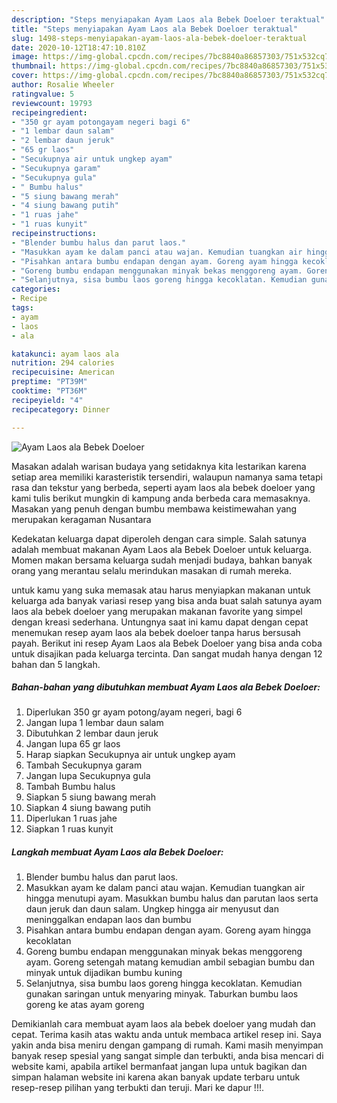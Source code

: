 ```yaml
---
description: "Steps menyiapakan Ayam Laos ala Bebek Doeloer teraktual"
title: "Steps menyiapakan Ayam Laos ala Bebek Doeloer teraktual"
slug: 1498-steps-menyiapakan-ayam-laos-ala-bebek-doeloer-teraktual
date: 2020-10-12T18:47:10.810Z
image: https://img-global.cpcdn.com/recipes/7bc8840a86857303/751x532cq70/ayam-laos-ala-bebek-doeloer-foto-resep-utama.jpg
thumbnail: https://img-global.cpcdn.com/recipes/7bc8840a86857303/751x532cq70/ayam-laos-ala-bebek-doeloer-foto-resep-utama.jpg
cover: https://img-global.cpcdn.com/recipes/7bc8840a86857303/751x532cq70/ayam-laos-ala-bebek-doeloer-foto-resep-utama.jpg
author: Rosalie Wheeler
ratingvalue: 5
reviewcount: 19793
recipeingredient:
- "350 gr ayam potongayam negeri bagi 6"
- "1 lembar daun salam"
- "2 lembar daun jeruk"
- "65 gr laos"
- "Secukupnya air untuk ungkep ayam"
- "Secukupnya garam"
- "Secukupnya gula"
- " Bumbu halus"
- "5 siung bawang merah"
- "4 siung bawang putih"
- "1 ruas jahe"
- "1 ruas kunyit"
recipeinstructions:
- "Blender bumbu halus dan parut laos."
- "Masukkan ayam ke dalam panci atau wajan. Kemudian tuangkan air hingga menutupi ayam. Masukkan bumbu halus dan parutan laos serta daun jeruk dan daun salam. Ungkep hingga air menyusut dan meninggalkan endapan laos dan bumbu"
- "Pisahkan antara bumbu endapan dengan ayam. Goreng ayam hingga kecoklatan"
- "Goreng bumbu endapan menggunakan minyak bekas menggoreng ayam. Goreng setengah matang kemudian ambil sebagian bumbu dan minyak untuk dijadikan bumbu kuning"
- "Selanjutnya, sisa bumbu laos goreng hingga kecoklatan. Kemudian gunakan saringan untuk menyaring minyak. Taburkan bumbu laos goreng ke atas ayam goreng"
categories:
- Recipe
tags:
- ayam
- laos
- ala

katakunci: ayam laos ala 
nutrition: 294 calories
recipecuisine: American
preptime: "PT39M"
cooktime: "PT36M"
recipeyield: "4"
recipecategory: Dinner

---
```



![Ayam Laos ala Bebek Doeloer](https://img-global.cpcdn.com/recipes/7bc8840a86857303/751x532cq70/ayam-laos-ala-bebek-doeloer-foto-resep-utama.jpg)

Masakan adalah warisan budaya yang setidaknya kita lestarikan karena setiap area memiliki karasteristik tersendiri, walaupun namanya sama tetapi rasa dan tekstur yang berbeda, seperti ayam laos ala bebek doeloer yang kami tulis berikut mungkin di kampung anda berbeda cara memasaknya. Masakan yang penuh dengan bumbu membawa keistimewahan yang merupakan keragaman Nusantara



Kedekatan keluarga dapat diperoleh dengan cara simple. Salah satunya adalah membuat makanan Ayam Laos ala Bebek Doeloer untuk keluarga. Momen makan bersama keluarga sudah menjadi budaya, bahkan banyak orang yang merantau selalu merindukan masakan di rumah mereka.

untuk kamu yang suka memasak atau harus menyiapkan makanan untuk keluarga ada banyak variasi resep yang bisa anda buat salah satunya ayam laos ala bebek doeloer yang merupakan makanan favorite yang simpel dengan kreasi sederhana. Untungnya saat ini kamu dapat dengan cepat menemukan resep ayam laos ala bebek doeloer tanpa harus bersusah payah.
Berikut ini resep Ayam Laos ala Bebek Doeloer yang bisa anda coba untuk disajikan pada keluarga tercinta. Dan sangat mudah hanya dengan 12 bahan dan 5 langkah.


<!--inarticleads1-->

##### Bahan-bahan yang dibutuhkan membuat Ayam Laos ala Bebek Doeloer:

1. Diperlukan 350 gr ayam potong/ayam negeri, bagi 6
1. Jangan lupa 1 lembar daun salam
1. Dibutuhkan 2 lembar daun jeruk
1. Jangan lupa 65 gr laos
1. Harap siapkan Secukupnya air untuk ungkep ayam
1. Tambah Secukupnya garam
1. Jangan lupa Secukupnya gula
1. Tambah  Bumbu halus
1. Siapkan 5 siung bawang merah
1. Siapkan 4 siung bawang putih
1. Diperlukan 1 ruas jahe
1. Siapkan 1 ruas kunyit




<!--inarticleads2-->

##### Langkah membuat  Ayam Laos ala Bebek Doeloer:

1. Blender bumbu halus dan parut laos.
1. Masukkan ayam ke dalam panci atau wajan. Kemudian tuangkan air hingga menutupi ayam. Masukkan bumbu halus dan parutan laos serta daun jeruk dan daun salam. Ungkep hingga air menyusut dan meninggalkan endapan laos dan bumbu
1. Pisahkan antara bumbu endapan dengan ayam. Goreng ayam hingga kecoklatan
1. Goreng bumbu endapan menggunakan minyak bekas menggoreng ayam. Goreng setengah matang kemudian ambil sebagian bumbu dan minyak untuk dijadikan bumbu kuning
1. Selanjutnya, sisa bumbu laos goreng hingga kecoklatan. Kemudian gunakan saringan untuk menyaring minyak. Taburkan bumbu laos goreng ke atas ayam goreng




Demikianlah cara membuat ayam laos ala bebek doeloer yang mudah dan cepat. Terima kasih atas waktu anda untuk membaca artikel resep ini. Saya yakin anda bisa meniru dengan gampang di rumah. Kami masih menyimpan banyak resep spesial yang sangat simple dan terbukti, anda bisa mencari di website kami, apabila artikel bermanfaat jangan lupa untuk bagikan dan simpan halaman website ini karena akan banyak update terbaru untuk resep-resep pilihan yang terbukti dan teruji. Mari ke dapur !!!. 
